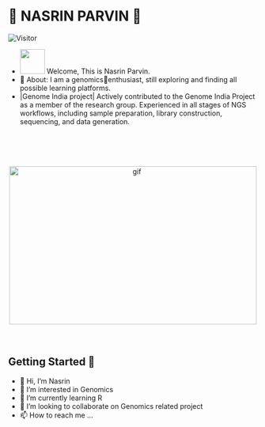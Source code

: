 # :stars: **NASRIN PARVIN** :stars:
![Visitor](https://visitor-badge.laobi.icu/badge?page_id=https://github.com/Nasrin0/Nasrin0.git)
- <img src="https://raw.githubusercontent.com/MartinHeinz/MartinHeinz/master/wave.gif" width="50px"> Welcome, This is Nasrin Parvin.
- 🌱 About: I am a genomics🧬enthusiast, still exploring and finding all possible learning platforms.
- |Genome India project| Actively contributed to the Genome India Project as a member of the research group. Experienced in all stages of NGS workflows, including sample preparation, library construction, sequencing, and data generation.

<p align="center">
   <br>
   <br>
   <br>
   <br>
   <img align="center"  alt="gif" src="https://github.com/arsentieva/arsentieva/blob/main/code.gif?raw=true" width="500" height="320">
   <br>
   <br>
   <br>
</p>
    


## Getting Started :scroll:
- 👋 Hi, I’m Nasrin 
- 👀 I’m interested in Genomics
- 🌱 I’m currently learning R
- 💞️ I’m looking to collaborate on Genomics related project
- 📫 How to reach me ...

<!---
Nasrin0/Nasrin0 is a ✨ special ✨ repository because its `README.md` (this file) appears on your GitHub profile.
You can click the Preview link to take a look at your changes.
--->
